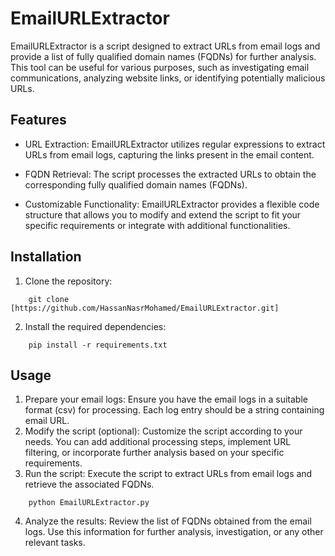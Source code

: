 # EmailURLExtractor
 EmailURLExtractor is a script designed to extract URLs from email logs and provide a list of fully qualified domain names (FQDNs) for further analysis. This tool can be useful for various purposes, such as investigating email communications, analyzing website links, or identifying potentially malicious URLs.
 
## Features

- URL Extraction: EmailURLExtractor utilizes regular expressions to extract URLs from email logs, capturing the links present in the email content.

- FQDN Retrieval: The script processes the extracted URLs to obtain the corresponding fully qualified domain names (FQDNs).

- Customizable Functionality: EmailURLExtractor provides a flexible code structure that allows you to modify and extend the script to fit your specific requirements or integrate with additional functionalities.

## Installation

1. Clone the repository:

```
	git clone [https://github.com/HassanNasrMohamed/EmailURLExtractor.git]
```

2. Install the required dependencies:

```
	pip install -r requirements.txt
```
## Usage

1. Prepare your email logs: Ensure you have the email logs in a suitable format (csv) for processing. Each log entry should be a string containing email URL.
2. Modify the script (optional): Customize the script according to your needs. You can add additional processing steps, implement URL filtering, or incorporate further analysis based on your specific requirements.
3. Run the script: Execute the script to extract URLs from email logs and retrieve the associated FQDNs.
```
	python EmailURLExtractor.py
```
4. Analyze the results: Review the list of FQDNs obtained from the email logs. Use this information for further analysis, investigation, or any other relevant tasks.

